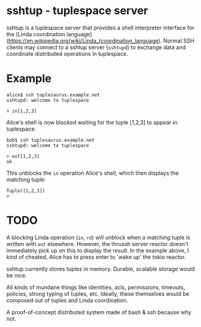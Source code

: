 # sshtup - tuplespace server

sshtup is a tuplespace server that provides a shell interpreter interface for
the [Linda coordination language](https://en.wikipedia.org/wiki/Linda_(coordination_language).
Normal SSH clients may connect to a sshtup server (`sshtupd`) to exchange data
and coordinate distributed operations in tuplespace.

# Example

```
alice$ ssh tuplesaurus.example.net
sshtupd: welcome to tuplespace

> in[1,2,3]
```

Alice's shell is now blocked waiting for the tuple [1,2,3] to appear in tuplespace.

```
bob$ ssh tuplesaurus.example.net
sshtupd: welcome to tuplespace

> out[1,2,3]
ok
```

This unblocks the `in` operation Alice's shell, which then displays the matching tuple:

```
Tuple([1,2,3])
> 
```

# TODO

A blocking Linda operation (`in`, `rd`) will unblock when a matching tuple is
written with `out` elsewhere. However, the thrussh server reactor doesn't
immediately pick up on this to display the result. In the example above, I kind
of cheated, Alice has to press enter to 'wake up' the tokio reactor.

sshtup currently stores tuples in memory. Durable, scalable storage would be nice.

All kinds of mundane things like identities, acls, permissions, timeouts,
policies, strong typing of tuples, etc. Ideally, these themselves would be
composed out of tuples and Linda coordination.

A proof-of-concept distributed system made of bash & ssh because why not.


